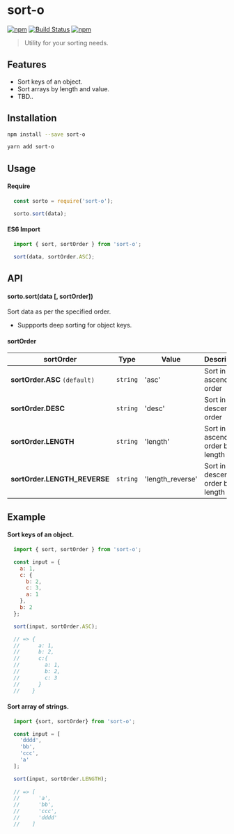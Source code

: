 # sort-o 
[![npm](https://img.shields.io/npm/v/sort-o.svg)](https://www.npmjs.com/package/chai-exclude)
[![Build Status](https://travis-ci.org/pratishshr/sort-o.svg?branch=master)](https://travis-ci.org/pratishshr/sort-o) 
[![npm](https://img.shields.io/npm/dt/sort-o.svg)](https://www.npmjs.com/package/chai-exclude)
> Utility for your sorting needs.



## Features
- Sort keys of an object.
- Sort arrays by length and value.
- TBD..

## Installation

```bash
npm install --save sort-o
```

```bash
yarn add sort-o
```

## Usage

#### Require 

```js
  const sorto = require('sort-o');

  sorto.sort(data);
```

#### ES6 Import

```js
  import { sort, sortOrder } from 'sort-o';

  sort(data, sortOrder.ASC);
```

## API

#### sorto.sort(data [, sortOrder])
Sort data as per the specified order.
 - Suppports deep sorting for object keys.

#### sortOrder
| sortOrder | Type | Value | Description |
|-----------------|----------|----------|--------------------------------------------|
| **sortOrder.ASC** `(default)` | `string` | 'asc' | Sort in ascending order |
| **sortOrder.DESC** | `string` | 'desc' | Sort in descending order |
| **sortOrder.LENGTH** | `string` | 'length' | Sort in ascending order by length |
| **sortOrder.LENGTH_REVERSE** | `string` | 'length_reverse' | Sort in descending order by length |

## Example

#### Sort keys of an object.
```js
  import { sort, sortOrder } from 'sort-o';

  const input = {
    a: 1,
    c: {
      b: 2,
      c: 3,
      a: 1
    },
    b: 2
  };

  sort(input, sortOrder.ASC);

  // => {
  //      a: 1,
  //      b: 2, 
  //      c:{
  //        a: 1,
  //        b: 2,
  //        c: 3
  //      }
  //    }
```

#### Sort array of strings.
```js
  import {sort, sortOrder} from 'sort-o';

  const input = [
    'dddd',
    'bb',
    'ccc',
    'a'
  ];

  sort(input, sortOrder.LENGTH);
  
  // => [
  //      'a',
  //      'bb',
  //      'ccc',
  //      'dddd'
  //    ]
```
